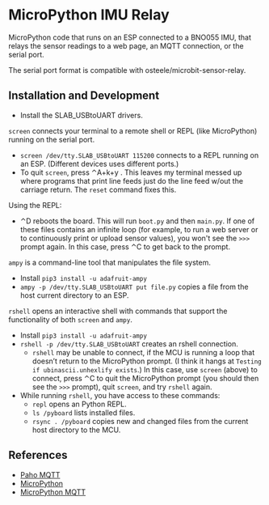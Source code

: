 # MicroPython IMU Relay

MicroPython code that runs on an ESP connected to a BNO055 IMU, that relays the
sensor readings to a web page, an MQTT connection, or the serial port.

The serial port format is compatible with osteele/microbit-sensor-relay.

## Installation and Development

- Install the SLAB_USBtoUART drivers.

`screen` connects your terminal to a remote shell or REPL (like MicroPython) running on the serial port.

- `screen /dev/tty.SLAB_USBtoUART 115200` connects to a REPL running on an ESP.  (Different devices uses different ports.)
- To quit `screen`, press ⌃A+k+y . This leaves my terminal messed up where programs that print line feeds just do the line feed w/out the carriage return. The `reset` command fixes this.

Using the REPL:

- ⌃D reboots the board. This will run `boot.py` and then `main.py`. If one of these files contains an infinite loop (for example, to run a web server or to continuously print or upload sensor values), you won't see the `>>>` prompt again. In this case, press ⌃C to get back to the prompt.

`ampy` is a command-line tool that manipulates the file system.

- Install `pip3 install -u adafruit-ampy`
- `ampy -p /dev/tty.SLAB_USBtoUART put file.py` copies a file from the host current directory to an ESP.

`rshell` opens an interactive shell with commands that support the functionality of both `screen` and `ampy`.

- Install `pip3 install -u adafruit-ampy`
- `rshell -p /dev/tty.SLAB_USBtoUART` creates an rshell connection.
    - `rshell` may be unable to connect, if the MCU is running a loop that doesn’t return to the MicroPython prompt. (I think it hangs at `Testing if ubinascii.unhexlify exists`.) In this case, use `screen` (above) to connect, press ⌃C to quit the MicroPython prompt (you should then see the `>>>` prompt), quit `screen`, and try `rshell` again.
- While running `rshell`, you have access to these commands:
    - `repl` opens an Python REPL.
    - `ls /pyboard` lists installed files.
    - `rsync . /pyboard` copies new and changed files from the current host directory to the MCU.

## References

* [Paho MQTT](https://pypi.org/project/paho-mqtt/)
* [MicroPython](http://docs.micropython.org/en/latest/)
* [MicroPython MQTT](https://github.com/micropython/micropython-lib/tree/master/umqtt.simple)
